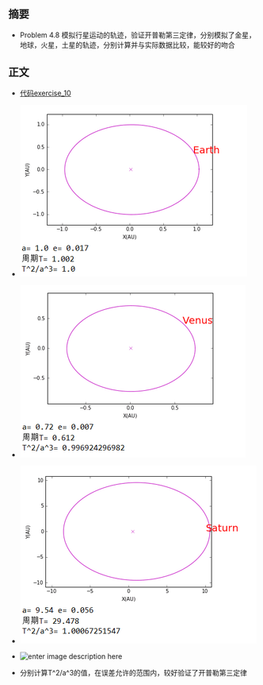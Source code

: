 

摘要
-------

 - Problem 4.8   模拟行星运动的轨迹，验证开普勒第三定律，分别模拟了金星，地球，火星，土星的轨迹，分别计算并与实际数据比较，能较好的吻合
 

正文
-------

 - [代码exercise_10](https://github.com/darkbrgo/computationalphysics_N2014301020018/blob/master/exercise_10/exercise_10.py)

 - ![enter image description here](https://github.com/darkbrgo/computationalphysics_N2014301020018/blob/master/exercise_10/earth.png)
 - ![enter image description here](https://github.com/darkbrgo/computationalphysics_N2014301020018/blob/master/exercise_10/venus.png)
 - ![enter image description here](https://github.com/darkbrgo/computationalphysics_N2014301020018/blob/master/exercise_10/saturn.png)
 - ![enter image description here](https://github.com/darkbrgo/computationalphysics_N2014301020018/b62lob/master/exercise_10/mars.png)
 - 分别计算T^2/a^3的值，在误差允许的范围内，较好验证了开普勒第三定律

